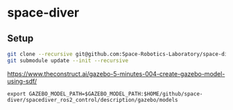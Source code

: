 # space-diver

## Setup
```bash
git clone --recursive git@github.com:Space-Robotics-Laboratory/space-diver.git
git submodule update --init --recursive
```

<https://www.theconstruct.ai/gazebo-5-minutes-004-create-gazebo-model-using-sdf/>

```./bashrc
export GAZEBO_MODEL_PATH=$GAZEBO_MODEL_PATH:$HOME/github/space-diver/spacediver_ros2_control/description/gazebo/models
```
